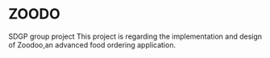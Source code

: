 # ZOODO
SDGP group project
This project is regarding the implementation and design of Zoodoo,an advanced food ordering application.
